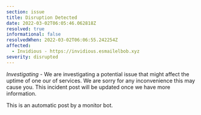 ```yaml
---
section: issue
title: Disruption Detected
date: 2022-03-02T06:05:46.062818Z
resolved: true
informational: false
resolvedWhen: 2022-03-02T06:06:55.242254Z
affected:
  - Invidious - https://invidious.esmailelbob.xyz
severity: disrupted
---
```

*Investigating* - We are investigating a potential issue that might affect the uptime of one our of services. We are sorry for any inconvenience this may cause you. This incident post will be updated once we have more information.

This is an automatic post by a monitor bot.
        